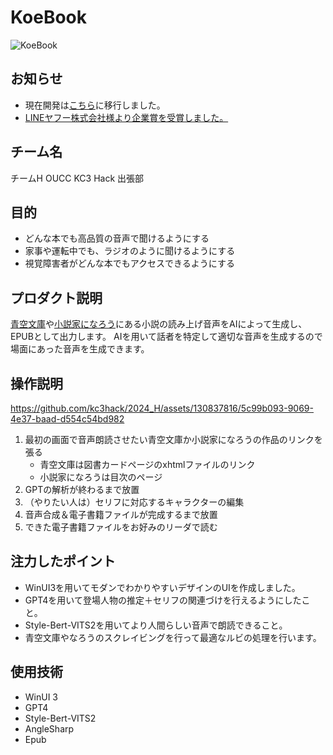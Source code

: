 # KoeBook

![KoeBook](https://kc3.me/cms/wp-content/uploads/2023/11/2b1b6d9083182c0ce0aeb60000b4d7a7.png)
<!-- プロダクト名・イメージ画像を差し変えてください -->


## お知らせ  
- 現在開発は[こちら](https://github.com/OUCC/KoeBook)に移行しました。
- [LINEヤフー株式会社様より企業賞を受賞しました。](https://kc3.me/news/2405/)

## チーム名
チームH OUCC KC3 Hack 出張部


## 目的

- どんな本でも高品質の音声で聞けるようにする
- 家事や運転中でも、ラジオのように聞けるようにする
- 視覚障害者がどんな本でもアクセスできるようにする

## プロダクト説明
[青空文庫](https://www.aozora.gr.jp/)や[小説家になろう](https://syosetu.com/)にある小説の読み上げ音声をAIによって生成し、EPUBとして出力します。
AIを用いて話者を特定して適切な音声を生成するので場面にあった音声を生成できます。


## 操作説明

https://github.com/kc3hack/2024_H/assets/130837816/5c99b093-9069-4e37-baad-d554c54bd982

1. 最初の画面で音声朗読させたい青空文庫か小説家になろうの作品のリンクを張る
   - 青空文庫は図書カードページのxhtmlファイルのリンク
   - 小説家になろうは目次のページ
2. GPTの解析が終わるまで放置
3. （やりたい人は）セリフに対応するキャラクターの編集
4. 音声合成＆電子書籍ファイルが完成するまで放置
5. できた電子書籍ファイルをお好みのリーダで読む

## 注力したポイント

- WinUI3を用いてモダンでわかりやすいデザインのUIを作成しました。
- GPT4を用いて登場人物の推定＋セリフの関連づけを行えるようにしたこと。
- Style-Bert-VITS2を用いてより人間らしい音声で朗読できること。
- 青空文庫やなろうのスクレイビングを行って最適なルビの処理を行います。

## 使用技術

- WinUI 3
- GPT4
- Style-Bert-VITS2
- AngleSharp
- Epub
